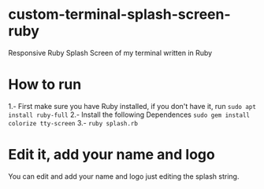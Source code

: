 # custom-terminal-splash-screen-ruby
Responsive Ruby Splash Screen of my terminal written in Ruby

# How to run

1.- First make sure you have Ruby installed, if you don't have it, run `sudo apt install ruby-full`
2.- Install the following Dependences `sudo gem install colorize tty-screen`
3.- `ruby splash.rb`

 # Edit it, add your name and logo

 You can edit and add your name and logo just editing the splash string. 